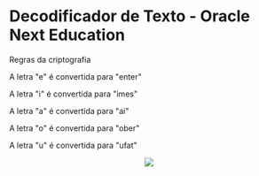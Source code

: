 <h1>Decodificador de Texto - Oracle Next Education</h1>

<p>Regras da criptografia</p>
<p>A letra "e" é convertida para "enter"</p>
<p>A letra "i" é convertida para "imes"</p>
<p>A letra "a" é convertida para "ai"</p>
<p>A letra "o" é convertida para "ober"</p>
<p>A letra "u" é convertida para "ufat"</p>


<div align="center">
    <img src="https://github.com/viniddantas/Challenge-Oracle-One/assets/87505409/68d9738d-996e-453a-a107-abec03885ca4">
</div>
